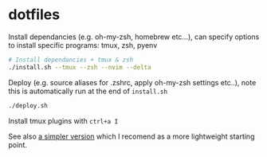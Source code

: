 # dotfiles

Install dependancies (e.g. oh-my-zsh, homebrew etc...), can specify options to install specific programs: tmux, zsh, pyenv
```bash
# Install dependancies + tmux & zsh
./install.sh --tmux --zsh --nvim --delta
```

Deploy (e.g. source aliases for .zshrc, apply oh-my-zsh settings etc..), note this is automatically run 
at the end of `install.sh`

```bash
./deploy.sh
```

Install tmux plugins with `ctrl+a I`

See also [a simpler version](https://github.com/erees1/simple-dotfiles) which I recomend as a more lightweight starting point.
